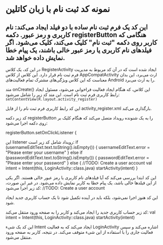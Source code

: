 # نمونه کد ثبت نام با زبان کاتلین

این کد یک فرم ثبت نام ساده با دو فیلد ایجاد می‌کند: نام کاربری و رمز عبور. دکمه registerButton هنگامی که کاربر روی دکمه "ثبت نام" کلیک می‌کند، کلیک می‌شود. اگر فیلدهای نام کاربری یا رمز عبور خالی باشند، یک پیام خطا نمایش داده خواهد شد.
--
در این کد، یک کلاس RegisterActivity ایجاد شده است که در آن کد مربوط به مدیریت فرم ثبت نام قرار دارد. این کلاس از کلاس AppCompatActivity ارث می‌برد، این بدان معناست که این کلاس ویژگی‌های مشترک تمام فعالیت‌های Android را به ارث می‌برد.

متد onCreate() این کلاس، که هنگام ایجاد فعالیت فراخوانی می‌شود، مسئول ایجاد رابط کاربری فرم ثبت نام است. این متد کد زیر را شامل می‌شود:
``` setContentView(R.layout.activity_register) ```

این کد رابط کاربری فرم ثبت نام را از فایل activity_register.xml بارگذاری می‌کند.

کد زیر دکمه registerButton را به یک شنونده رویداد متصل می‌کند که هنگام کلیک بر روی دکمه اجرا می‌شود:

registerButton.setOnClickListener {

این listener رویداد شامل کد زیر است:
if (usernameEditText.text.toString().isEmpty()) {
    usernameEditText.error = "Please enter your username"
} else if (passwordEditText.text.toString().isEmpty()) {
    passwordEditText.error = "Please enter your password"
} else {
    //TODO: Create a user account
    val intent = Intent(this, LoginActivity::class.java)
    startActivity(intent)
}

این کد ابتدا بررسی می‌کند که آیا فیلدهای نام کاربری یا رمز عبور خالی هستند. اگر یکی از این فیلدها خالی باشد، یک پیام خطا به کاربر نمایش داده می‌شود. در غیر این صورت، کد زیر اجرا می‌شود:
//TODO: Create a user account

این کد هنوز اجرا نمی‌شود، بلکه باید در آینده تکمیل شود تا یک حساب کاربری جدید ایجاد شود.

کد زیر حساب کاربری جدید را ایجاد می‌کند و کاربر را به صفحه ورود منتقل می‌کند:
val intent = Intent(this, LoginActivity::class.java)
startActivity(intent)

این کد یک شیء Intent ایجاد می‌کند که به فعالیت LoginActivity اشاره می‌کند و سپس فعالیت جاری را با استفاده از این شیء متوقف می‌کند. در نتیجه، کاربر به صفحه ورود منتقل می‌شود.
